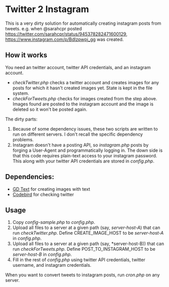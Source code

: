 # Twitter 2 Instagram

This is a very dirty solution for automatically creating instagram
posts from tweets. e.g. when @sarahcpr posted
https://twitter.com/sarahcpr/status/945378282471600129,
https://www.instagram.com/p/BdIzpwpj_gg was created.

## How it works

You need an twitter account, twitter API credentials, and an instagram
account.

* *checkTwitter.php* checks a twitter account and creates images for
  any posts for which it hasn't created images yet. State is kept in
  the file system.
* *checkForTweets.php* checks for images created from the step
  above. Images found are posted to the instagram account and the
  image is deleted so it won't be posted again.

The dirty parts:

1. Because of some dependency issues, these two scripts are written to
   run on different servers. I don't recall the specific dependency
   problems.
1. Instagram doesn't have a posting API, so *instagram.php* posts by
   forging a User-Agent and programmatically logging in. The down side
   is that this code requires plain-text access to your instagram
   password. This along with your twitter API credentials are stored
   in *config.php*.

## Dependencies:

* [GD Text](https://github.com/stil/gd-text) for creating images with text
* [Codebird](https://github.com/jublonet/codebird-php) for checking twitter

## Usage

1. Copy *config-sample.php* to *config.php*.
1. Upload all files to a server at a given path (say, *server-host-A*)
   that can run *checkTwitter.php*. Define CREATE_IMAGE_HOST to be
   *server-host-A* in *config.php*.
1. Upload all files to a server at a given path (say, *server-host-B))
   that can run *checkForTweets.php*. Define POST_TO_INSTAGRAM_HOST to
   be *server-host-B* in *config.php*.
1. Fill in the rest of *config.php* using twitter API credentials,
   twitter username, and instagram credentials.

When you want to convert tweets to instagram posts, run *cron.php* on
any server.

